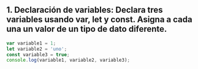 ## 1. Declaración de variables: Declara tres variables usando var, let y const. Asigna a cada una un valor de un tipo de dato diferente.

``` js
var variable1 = 1;
let variable2 = 'uno';
const variable3 = true;    
console.log(variable1, variable2, variable3);
```